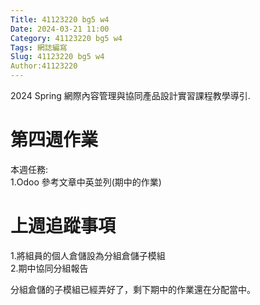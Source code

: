 ```yaml
---
Title: 41123220 bg5 w4
Date: 2024-03-21 11:00
Category: 41123220 bg5 w4
Tags: 網誌編寫
Slug: 41123220 bg5 w4
Author:41123220
---
```


2024 Spring 網際內容管理與協同產品設計實習課程教學導引.

<!-- PELICAN_END_SUMMARY -->

# 第四週作業
本週任務:<br>
1.Odoo 參考文章中英並列(期中的作業)<br>

# 上週追蹤事項
1.將組員的個人倉儲設為分組倉儲子模組<br>
2.期中協同分組報告<br>

分組倉儲的子模組已經弄好了，剩下期中的作業還在分配當中。